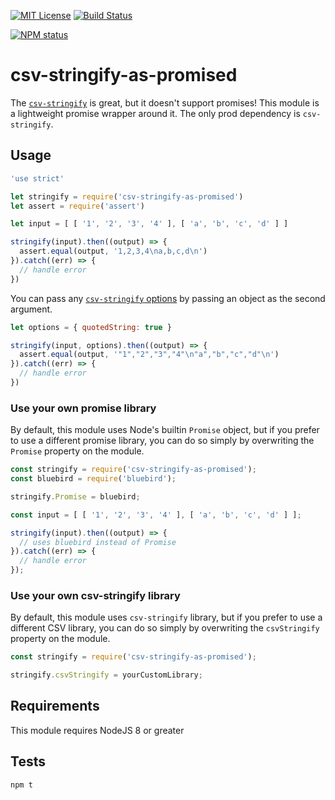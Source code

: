[![MIT License](https://img.shields.io/badge/license-mit-green.svg?style=flat-square)](https://opensource.org/licenses/MIT)
[![Build Status](https://travis-ci.org/oprogramador/csv-stringify-as-promised.svg?branch=master)](https://travis-ci.org/oprogramador/csv-stringify-as-promised
)

[![NPM status](https://nodei.co/npm/csv-stringify-as-promised.png?downloads=true&stars=true)](https://npmjs.org/package/csv-stringify-as-promised)


# csv-stringify-as-promised

The [`csv-stringify`](http://npmjs.com/csv-stringify) is great, but it doesn't support promises! This module is a lightweight promise wrapper around it. The only prod dependency is `csv-stringify`.

## Usage

```js
'use strict'

let stringify = require('csv-stringify-as-promised')
let assert = require('assert')

let input = [ [ '1', '2', '3', '4' ], [ 'a', 'b', 'c', 'd' ] ]

stringify(input).then((output) => {
  assert.equal(output, '1,2,3,4\na,b,c,d\n')
}).catch((err) => {
  // handle error
})
```

You can pass any [`csv-stringify` options](http://csv.adaltas.com/stringify/) by passing an object as the second argument.

```js
let options = { quotedString: true }

stringify(input, options).then((output) => {
  assert.equal(output, '"1","2","3","4"\n"a","b","c","d"\n')
}).catch((err) => {
  // handle error
})
```


### Use your own promise library

By default, this module uses Node's builtin `Promise` object, but if you prefer to use a different promise library, you can do so simply by overwriting the `Promise` property on the module.

```js
const stringify = require('csv-stringify-as-promised');
const bluebird = require('bluebird');

stringify.Promise = bluebird;

const input = [ [ '1', '2', '3', '4' ], [ 'a', 'b', 'c', 'd' ] ];

stringify(input).then((output) => {
  // uses bluebird instead of Promise
}).catch((err) => {
  // handle error
});
```

### Use your own csv-stringify library

By default, this module uses `csv-stringify` library, but if you prefer to use a different CSV library, you can do so simply by overwriting the `csvStringify` property on the module.

```js
const stringify = require('csv-stringify-as-promised');

stringify.csvStringify = yourCustomLibrary;
```

## Requirements

This module requires NodeJS 8 or greater

## Tests

```
npm t
```
